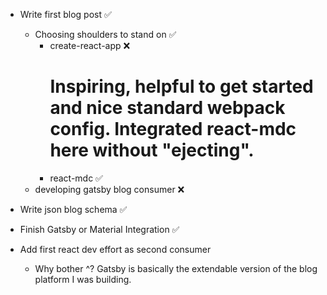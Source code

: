 - Write first blog post ✅
  - Choosing shoulders to stand on ✅
    - create-react-app ❌
      # Inspiring, helpful to get started and nice standard webpack config. Integrated react-mdc here without "ejecting".
    - react-mdc ✅
  - developing gatsby blog consumer ❌

- Write json blog schema ✅
- Finish Gatsby or Material Integration ✅
- Add first react dev effort as second consumer
   - Why bother ^? Gatsby is basically the extendable version of the blog platform I was building.

